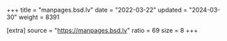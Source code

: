 +++
title = "manpages.bsd.lv"
date = "2022-03-22"
updated = "2024-03-30"
weight = 8391

[extra]
source = "https://manpages.bsd.lv"
ratio = 69
size = 8
+++
